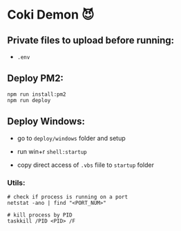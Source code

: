 # Coki Demon 😈

## Private files to upload before running:

- `.env`

## Deploy PM2:

```shell
npm run install:pm2
npm run deploy
```

## Deploy Windows:

- go to `deploy/windows` folder and setup

- run win+r `shell:startup`

- copy direct access of `.vbs` fiile to `startup` folder

### Utils:

```shell
# check if process is running on a port
netstat -ano | find "<PORT_NUM>"
```

```shell
# kill process by PID
taskkill /PID <PID> /F
```
